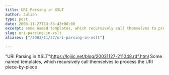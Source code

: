 ```yaml
---
title: URI Parsing in XSLT
author: Julian
type: post
date: 2003-11-27T13:33:43+00:00
excerpt: some named templates, which recursively call themselves to process the URI piece-by-piece
slug: uri-parsing-in-xslt 
aliases: ["/2003/11/27/uri-parsing-in-xslt"]

---
```

&#8220;URI Parsing in XSLT&#8221;:https://lojjic.net/blog/20031127-211048.rdf.html Some named templates, which recursively call themselves to process the URI piece-by-piece